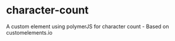 character-count
===============

A custom element using polymerJS for character count - Based on customelements.io

